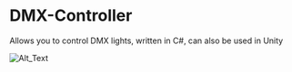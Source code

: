 # DMX-Controller
Allows you to control DMX lights, written in C#, can also be used in Unity

![Alt_Text](https://raw.githubusercontent.com/adkaros/DMX-Controller/raw/master/path/to/giphy-downsized-large.gif)
